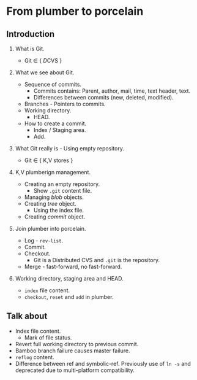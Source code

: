 # From plumber to porcelain

## Introduction

1. What is Git.
    * Git ∈ { *D*CVS }

1. What we see about Git.
    * Sequence of commits.
        * Commits contains: Parent, author, mail, time, text header, text.
        * Differences between commits (new, deleted, modified).
    * Branches - Pointers to commits.
    * Working directory.
        * HEAD.
    * How to create a commit.
        * Index / Staging area.
        * Add.

1. What Git really is - Using empty repository.
    * Git ∈ { K,V stores }

1. K,V plumberign management.
    * Creating an empty repository.
        * Show `.git` content file.
    * Managing _blob_ objects.
    * Creating _tree_ object.
        * Using the index file.
    * Creating _commit_ object.

1. Join plumber into porcelain.
    * Log - `rev-list`.
    * Commit.
    * Checkout.
        * Git is a Distributed CVS and `.git` is the repository.
    * Merge - fast-forward, no fast-forward.

1. Working directory, staging area and HEAD.
    * `index` file content.
    * `checkout`, `reset` and `add` in plumber.

## Talk about

* Index file content.
    * Mark of file status.
* Revert full working directory to previous commit.
* Bamboo branch failure causes master failure.
* `reflog` content.
* Difference between ref and symbolic-ref. Previously use of `ln -s` and
  deprecated due to multi-platform compatibility.